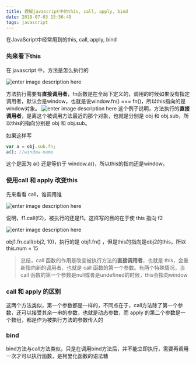 ```yaml
---
title: 理解javascript中的this, call, apply, bind
date: 2018-07-03 15:56:49
tags: javascript
---
```


在JavaScript中经常用到的this, call, apply, bind

<!-- more -->

### 先来看下this

在 javascript 中，方法是怎么执行的

![enter image description here](http://payll5f18.bkt.clouddn.com/%E5%B1%8F%E5%B9%95%E5%BF%AB%E7%85%A7%202018-07-03%20%E4%B8%8B%E5%8D%884.03.35.png)

方法执行需要有**直接调用者**，fn函数是在全局下定义的，调用的时候如果没有指定调用者，默认会是window，也就是说window.fn() === fn()，所以this指向的是window对象。
![enter image description here](http://payll5f18.bkt.clouddn.com/%E5%B1%8F%E5%B9%95%E5%BF%AB%E7%85%A7%202018-07-03%20%E4%B8%8B%E5%8D%884.10.33.png)
这个例子说明，方法执行的**直接调用者**，是离这个被调用方法最近的那个对象，也就是分别是 obj 和 obj.sub，所以this的指向分别是 obj 和 obj.sub。


如果这样写
```javascript
var a = obj.sub.fn;
a(); //window-name
```
这个是因为 a() 还是等价于 window.a()，所以this的指向还是window。


### 使用call 和 apply 改变this
先来看看 call，谁调用谁

![enter image description here](http://payll5f18.bkt.clouddn.com/%E5%B1%8F%E5%B9%95%E5%BF%AB%E7%85%A7%202018-07-03%20%E4%B8%8B%E5%8D%884.28.29.png)

说明，f1.call(f2)，被执行的还是f1。这样写的目的在于使 this 指向 f2

![enter image description here](http://payll5f18.bkt.clouddn.com/%E5%B1%8F%E5%B9%95%E5%BF%AB%E7%85%A7%202018-07-03%20%E4%B8%8B%E5%8D%884.36.31.png)

obj1.fn.call(obj2, 10)，执行的是 obj1.fn() ，但是this的指向是obj2的this，所以 this.num = 15

> 总结，call 函数的作用是改变被执行方法的**直接调用者**，也就是 this，会重新指向新的调用者，也就是 call 函数的第一个参数。有两个特殊情况，当call 函数的第一个参数是null或者是undefined的时候，this会指向window

### call 和 apply 的区别

这两个方法类似，第一个参数都是一样的，不同点在于，call方法除了第一个参数，还可以接受其余一串的参数，也就是动态参数，而 apply 的第二个参数是一个数组，都是作为被执行方法的参数传入的


### bind

bind方法与call方法类似，只是在调用bind方法后，并不能立即执行，需要再调用一次才可以执行函数，是柯里化函数的语法糖